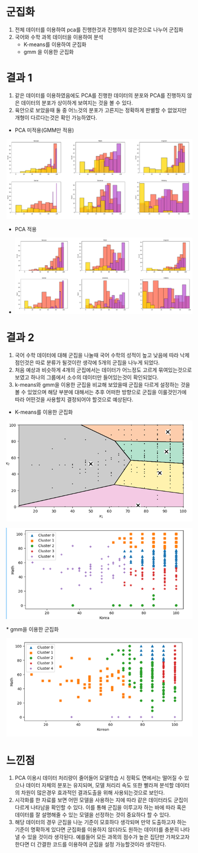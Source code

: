 # 군집화

1. 전체 데이터를 이용하여 pca를 진행한것과 진행하지 않은것으로 나누어 군집화
2. 국어와 수학 과목 데이터을 이용하여 분석
   * K-means를 이용하여 군집화
   * gmm 을 이용한 군집화



# 결과 1
1. 같은 데이터를 이용하였음에도 PCA를 진행한 데이터의 분포와 PCA를 진행하지 않은 데이터의 분포가 상이하게 보여지는 것을 볼 수 있다.
2. 육안으로 보았을때 둘 중 어느것의 분포가 고른지는 정확하게 판별할 수 없었지만 개형이 다르다는것은 확인 가능하였다.
* PCA 미적용(GMM만 적용)
<p align="center">
    <img src="군집화/image/gmm만 이용.png" weight = "500">
 </p>


* PCA 적용
* <p align="center">
    <img src="군집화/image/gmm&pca 이용.png" weight = "500">
 </p>

# 결과 2
1. 국어 수학 데이터에 대해 군집을 나눌때 국어 수학의 성적이 높고 낮음에 따라 낙제점인것은 따로 분류가 될것이란 생각에 5개의 군집을 나누게 되었다.
2. 처음 예상과 비슷하게 4개의 군집에서는 데이터가 어느정도 고르게 묶여있는것으로 보였고 하나의 그룹에서 소수의 데이터만 들어있는것이 확인되었다.
3. k-means와 gmm을 이용한 군집을 비교해 보았을때 군집을 다르게 설정하는 것을 볼 수 있었으며 해당 부분에 대해서는 추후 어떠한 방향으로 군집을 이룰것인가에 따라 어떤것을 사용할지 결정되어야 할것으로 예상된다.
* K-means를 이용한 군집화
<p align="center">
    <img src="군집화/image/K-means.png" weight = "500">
</p>
<p align="center">
    <img src="군집화/image/K-means_2.png" weight = "500">
</p>
* gmm을 이용한 군집화
<p align="center">
    <img src="군집화/image/gmm_수학 국어.png" weight = "500">
</p>

# 느낀점
1. PCA 이용시 데이터 처리량이 줄어들어 모델학습 시 정확도 면에서는 떨어질 수 있으나 데이터 자체의 분포는 유지되며, 모델 처리리 속도 또한 빨라져 분석할 데이터의 차원이 많은경우 효과적인 결과도출을 위해 사용되는것으로 보인다.
2. 시각화를 한 자료를 보면 어떤 모델을 사용하는 지에 따라 같은 데이터라도 군집이 다르게 나타남을 확인할 수 있다.
   이를 통해 군집을 이루고자 하는 바에 따라 혹은 데이터를 잘 설명해줄 수 있는 모델을 선정하는 것이 중요하다 할 수 있다.
3. 해당 데이터의 경우 군집을 나눈 기준이 모호하다 생각되며 만약 도출하고자 하는 기준이 명확하게 있다면 군집화를 이용하지 않더라도 원하는 데이터를 충분히 나타낼 수 있을 것이라 생각된다.
   예를들어 모든 과목의 점수가 높은 집단만 가져오고자 한다면 더 간결한 코드를 이용하여 군집을 설정 가능할것이라 생각된다.
